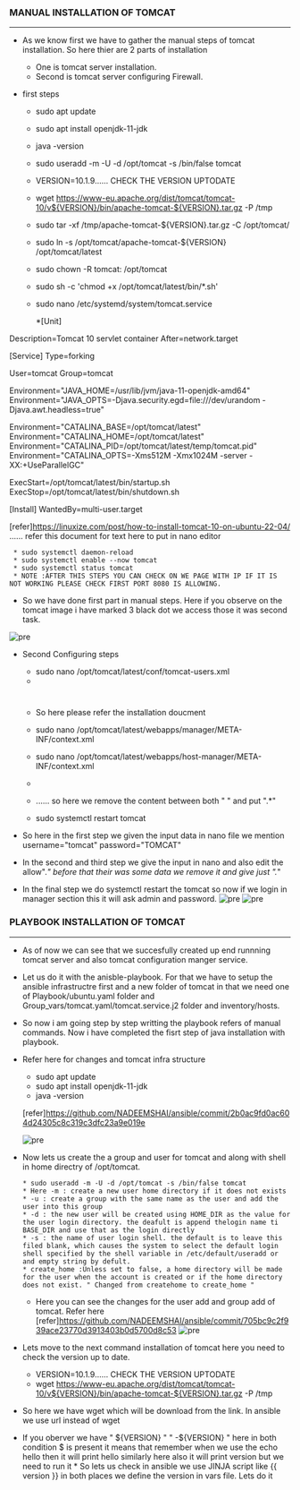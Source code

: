 ### MANUAL  INSTALLATION  OF  TOMCAT
----------------------------

* As we know first we have to gather the manual steps of tomcat installation. So here thier are 2 parts of installation 
     * One is tomcat server installation.
     * Second is tomcat server  configuring  Firewall.

* first steps 
    * sudo apt update 
    * sudo apt install openjdk-11-jdk
    * java -version
    * sudo useradd -m -U -d /opt/tomcat -s /bin/false tomcat
    * VERSION=10.1.9...... CHECK THE VERSION UPTODATE
    * wget https://www-eu.apache.org/dist/tomcat/tomcat-10/v${VERSION}/bin/apache-tomcat-${VERSION}.tar.gz -P /tmp
    * sudo tar -xf /tmp/apache-tomcat-${VERSION}.tar.gz -C /opt/tomcat/
    * sudo ln -s /opt/tomcat/apache-tomcat-${VERSION} /opt/tomcat/latest
    * sudo chown -R tomcat: /opt/tomcat
    * sudo sh -c 'chmod +x /opt/tomcat/latest/bin/*.sh'
    * sudo nano /etc/systemd/system/tomcat.service

       *[Unit]

Description=Tomcat 10 servlet container
After=network.target

[Service]
Type=forking

User=tomcat
Group=tomcat

Environment="JAVA_HOME=/usr/lib/jvm/java-11-openjdk-amd64"
Environment="JAVA_OPTS=-Djava.security.egd=file:///dev/urandom -Djava.awt.headless=true"

Environment="CATALINA_BASE=/opt/tomcat/latest"
Environment="CATALINA_HOME=/opt/tomcat/latest"
Environment="CATALINA_PID=/opt/tomcat/latest/temp/tomcat.pid"
Environment="CATALINA_OPTS=-Xms512M -Xmx1024M -server -XX:+UseParallelGC"

ExecStart=/opt/tomcat/latest/bin/startup.sh
ExecStop=/opt/tomcat/latest/bin/shutdown.sh

[Install]
WantedBy=multi-user.target


[refer]https://linuxize.com/post/how-to-install-tomcat-10-on-ubuntu-22-04/  ...... refer this document for text here to put in nano editor

     * sudo systemctl daemon-reload
     * sudo systemctl enable --now tomcat
     * sudo systemctl status tomcat
     * NOTE :AFTER THIS STEPS YOU CAN CHECK ON WE PAGE WITH IP IF IT IS NOT WORKING PLEASE CHECK FIRST PORT 8080 IS ALLOWING.
* So we have done first part in manual steps. Here if you observe on the tomcat image i have marked 3 black dot we access those it was second task.
  
![pre](Playbooks/Tomcat/imagestom/T1.png)
 
* Second Configuring steps
   
  
   * sudo nano /opt/tomcat/latest/conf/tomcat-users.xml
   * <tomcat-users>
   # <role rolename="admin-gui"/>
   # <role rolename="manager-gui"/>
   # <user username="tomcat" password="TOMCAT" roles="admin-gui,manager-gui"/>

   * So here please refer the installation doucment
   * sudo nano /opt/tomcat/latest/webapps/manager/META-INF/context.xml
   * sudo nano /opt/tomcat/latest/webapps/host-manager/META-INF/context.xml
   * 

   * <Valve className="org.apache.catalina.valves.RemoteAddrValve"
         allow="127\.\d+\.\d+\.\d+|::1|0:0:0:0:0:0:0:1" /> ...... so here we remove the content between both " "  and put  ".*" 

     
  * sudo systemctl restart tomcat

 * So here in the first step we given the input data in nano file we mention username="tomcat" password="TOMCAT"
 * In the second and third step we give the input in nano and also edit the allow".*" before that their was some data we remove it and give just ".*"
 * In the final step we do systemctl restart the tomcat so now if we login in manager section this it will ask admin and password.
   ![pre](PLAYBOOKS/Tomcat/imagestom/t2.png)
   ![pre](PLAYBOOKS/Tomcat/imagestom/t3.png)

### PLAYBOOK  INSTALLATION  OF  TOMCAT
---------------------------------------

* As of now we can see that we succesfully created up end runnning tomcat server and also tomcat configuration manger service.
* Let us do it with the anisble-playbook. For that we have to setup the ansible infrastructre first and a new folder of tomcat in that we need one of Playbook/ubuntu.yaml folder and Group_vars/tomcat.yaml/tomcat.service.j2 folder and inventory/hosts.

* So now i am going step by step writting the playbook refers of manual commands. Now i have completed the fisrt step of java installation with playbook. 
* Refer here for changes and tomcat infra structure
  
  * sudo apt update 
  * sudo apt install openjdk-11-jdk
  * java -version
 
   [refer]https://github.com/NADEEMSHAI/ansible/commit/2b0ac9fd0ac604d24305c8c319c3dfc23a9e019e
 
   ![pre](PLAYBOOKS/Tomcat/imagestom/t4.png)

* Now lets us create the a group and user for tomcat and along with  shell in home directry of /opt/tomcat.
  
      * sudo useradd -m -U -d /opt/tomcat -s /bin/false tomcat
      * Here -m : create a new user home directory if it does not exists
      * -u : create a group with the same name as the user and add the user into this group
      * -d : the new user will be created using HOME_DIR as the value for the user login directory. the deafult is append thelogin name ti BASE_DIR and use that as the login directly 
      * -s : the name of user login shell. the default is to leave this filed blank, which causes the system to select the default login shell specified by the shell variable in /etc/default/useradd or and empty string by defult.
      * create_home :Unless set to false, a home directory will be made for the user when the account is created or if the home directory does not exist. " Changed from createhome to create_home "
  * Here you can see the changes for the user add and group add of tomcat.
     Refer here [refer]https://github.com/NADEEMSHAI/ansible/commit/705bc9c2f939ace23770d3913403b0d5700d8c53
               ![pre](PLAYBOOKS/Tomcat/imagestom/t5.png)

* Lets move to the next command installation of tomcat here you need to check the version up to date.

    * VERSION=10.1.9...... CHECK THE VERSION UPTODATE
    * wget https://www-eu.apache.org/dist/tomcat/tomcat-10/v${VERSION}/bin/apache-tomcat-${VERSION}.tar.gz -P /tmp
* So here we have wget which will be download from the link. In ansible we use url instead of wget
* If you oberver we have " ${VERSION} "  " -${VERSION} " here in both condition $ is present it means that remember when we use the echo hello then it will print hello similarly here also it will print version but we need to run it * So lets us check in ansible we use JINJA script like {{ version }} in both places we define the version in vars file. Lets do it 






